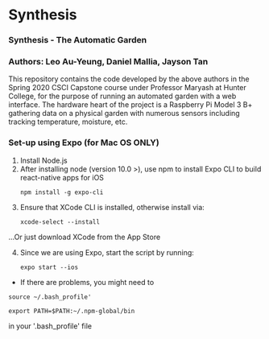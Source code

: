 # Synthesis
### Synthesis - The Automatic Garden
### Authors: Leo Au-Yeung, Daniel Mallia, Jayson Tan

This repository contains the code developed by the above authors in the 
Spring 2020 CSCI Capstone course under Professor Maryash at Hunter College, for 
the purpose of running an automated garden with a web interface. The hardware
heart of the project is a Raspberry Pi Model 3 B+ gathering data on a physical
garden with numerous sensors including tracking temperature, moisture, etc. 

### Set-up using Expo (for Mac OS ONLY)

1. Install Node.js 
2. After installing node (version 10.0 >), use npm to install Expo CLI to build react-native apps for iOS 
	~~~~
	npm install -g expo-cli
	~~~~
3. Ensure that XCode CLI is installed, otherwise install via: 
	~~~~
	xcode-select --install
	~~~~

...Or just download XCode from the App Store

4.  Since we are using Expo, start the script by running:
	~~~~
	expo start --ios
	~~~~

* If there are problems, you might need to 
~~~~
source ~/.bash_profile' 
~~~~
~~~~
export PATH=$PATH:~/.npm-global/bin
~~~~ 
in your '.bash_profile' file
